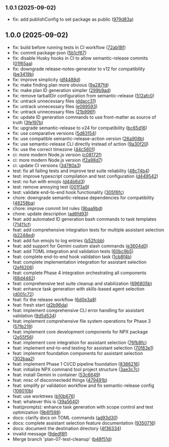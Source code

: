 ## <small>1.0.1 (2025-09-02)</small>

* fix: add publishConfig to set package as public ([979d83a](https://github.com/e0ipso/ai-task-manager/commit/979d83a))

## 1.0.0 (2025-09-02)

* fix: build before running tests in CI workflow ([72ab18f](https://github.com/e0ipso/ai-task-manager/commit/72ab18f))
* fix: commit package-json ([5b1cf67](https://github.com/e0ipso/ai-task-manager/commit/5b1cf67))
* fix: disable Husky hooks in CI to allow semantic-release commits ([01f65aa](https://github.com/e0ipso/ai-task-manager/commit/01f65aa))
* fix: downgrade release-notes-generator to v12 for compatibility ([be3419b](https://github.com/e0ipso/ai-task-manager/commit/be3419b))
* fix: improve simplicity ([df4488d](https://github.com/e0ipso/ai-task-manager/commit/df4488d))
* fix: make finding plan more obvious ([9a287fd](https://github.com/e0ipso/ai-task-manager/commit/9a287fd))
* fix: make plan ID generation simpler ([299b9ad](https://github.com/e0ipso/ai-task-manager/commit/299b9ad))
* fix: remove tarballDir configuration from semantic-release ([512afc0](https://github.com/e0ipso/ai-task-manager/commit/512afc0))
* fix: untrack unnecessary files ([ddacc31](https://github.com/e0ipso/ai-task-manager/commit/ddacc31))
* fix: untrack unnecessary files ([e099593](https://github.com/e0ipso/ai-task-manager/commit/e099593))
* fix: untrack unnecessary files ([21b996f](https://github.com/e0ipso/ai-task-manager/commit/21b996f))
* fix: update ID generation commands to use front-matter as source of truth ([3fe197b](https://github.com/e0ipso/ai-task-manager/commit/3fe197b))
* fix: upgrade semantic-release to v24 for compatibility ([bc65d16](https://github.com/e0ipso/ai-task-manager/commit/bc65d16))
* fix: use comparative versions ([5d83154](https://github.com/e0ipso/ai-task-manager/commit/5d83154))
* fix: use compatible semantic-release-action version ([26a908b](https://github.com/e0ipso/ai-task-manager/commit/26a908b))
* fix: use semantic-release CLI directly instead of action ([9a30f20](https://github.com/e0ipso/ai-task-manager/commit/9a30f20))
* fix: use the correct timezone ([44c5601](https://github.com/e0ipso/ai-task-manager/commit/44c5601))
* ci: more modern Node.js version ([c08172f](https://github.com/e0ipso/ai-task-manager/commit/c08172f))
* ci: more modern Node.js version ([f2a98d7](https://github.com/e0ipso/ai-task-manager/commit/f2a98d7))
* ci: update CI versions ([3d780a3](https://github.com/e0ipso/ai-task-manager/commit/3d780a3))
* test: fix all failing tests and improve test suite reliability ([48c74b4](https://github.com/e0ipso/ai-task-manager/commit/48c74b4))
* test: improve typescript compilation and test configuration ([d449542](https://github.com/e0ipso/ai-task-manager/commit/d449542))
* test: no fun with emojis ([d44b6d3](https://github.com/e0ipso/ai-task-manager/commit/d44b6d3))
* test: remove annoying test ([001f3a9](https://github.com/e0ipso/ai-task-manager/commit/001f3a9))
* test: validate end-to-end hook functionality ([305f6fc](https://github.com/e0ipso/ai-task-manager/commit/305f6fc))
* chore: downgrade semantic-release dependencies for compatibility ([48258ba](https://github.com/e0ipso/ai-task-manager/commit/48258ba))
* chore: improve commit lint rules ([9baa9bd](https://github.com/e0ipso/ai-task-manager/commit/9baa9bd))
* chore: update description ([ad6fd93](https://github.com/e0ipso/ai-task-manager/commit/ad6fd93))
* feat: add automated ID generation bash commands to task templates ([71411cf](https://github.com/e0ipso/ai-task-manager/commit/71411cf))
* feat: add comprehensive integration tests for multiple assistant selection ([b2248ed](https://github.com/e0ipso/ai-task-manager/commit/b2248ed))
* feat: add fun emojis to log entries ([b52fcbb](https://github.com/e0ipso/ai-task-manager/commit/b52fcbb))
* feat: add support for Gemini custom slash commands ([e3604d0](https://github.com/e0ipso/ai-task-manager/commit/e3604d0))
* feat: add TOML integration and validation tests ([60bc9b5](https://github.com/e0ipso/ai-task-manager/commit/60bc9b5))
* feat: complete end-to-end hook validation task ([1cb8f4b](https://github.com/e0ipso/ai-task-manager/commit/1cb8f4b))
* feat: complete implementation integration for assistant selection ([2ef6206](https://github.com/e0ipso/ai-task-manager/commit/2ef6206))
* feat: complete Phase 4 integration orchestrating all components ([68d4482](https://github.com/e0ipso/ai-task-manager/commit/68d4482))
* feat: comprehensive test suite cleanup and stabilization ([696805b](https://github.com/e0ipso/ai-task-manager/commit/696805b))
* feat: enhance task generation with skills-based agent selection ([d001c72](https://github.com/e0ipso/ai-task-manager/commit/d001c72))
* feat: fix the release workflow ([6d0e3a8](https://github.com/e0ipso/ai-task-manager/commit/6d0e3a8))
* feat: fresh start ([d2b96da](https://github.com/e0ipso/ai-task-manager/commit/d2b96da))
* feat: implement comprehensive CLI error handling for assistant validation ([9d5d534](https://github.com/e0ipso/ai-task-manager/commit/9d5d534))
* feat: implement comprehensive file system operations for Phase 3 ([57fb219](https://github.com/e0ipso/ai-task-manager/commit/57fb219))
* feat: implement core development components for NPX package ([2e55f56](https://github.com/e0ipso/ai-task-manager/commit/2e55f56))
* feat: implement core integration for assistant selection ([76fb8fc](https://github.com/e0ipso/ai-task-manager/commit/76fb8fc))
* feat: implement end-to-end testing for assistant selection ([70f83e1](https://github.com/e0ipso/ai-task-manager/commit/70f83e1))
* feat: implement foundation components for assistant selection ([302baa2](https://github.com/e0ipso/ai-task-manager/commit/302baa2))
* feat: implement Phase 1 CI/CD pipeline foundation ([8386216](https://github.com/e0ipso/ai-task-manager/commit/8386216))
* feat: initialize NPX command tool project structure ([3ae3c7c](https://github.com/e0ipso/ai-task-manager/commit/3ae3c7c))
* feat: install Gemini in container ([53c6649](https://github.com/e0ipso/ai-task-manager/commit/53c6649))
* feat: misc of disconnectedd things ([479491b](https://github.com/e0ipso/ai-task-manager/commit/479491b))
* feat: simplify pr validation workflow and fix semantic-release config ([106010b](https://github.com/e0ipso/ai-task-manager/commit/106010b))
* feat: use worktrees ([b10b676](https://github.com/e0ipso/ai-task-manager/commit/b10b676))
* feat: whatever this is ([39a5640](https://github.com/e0ipso/ai-task-manager/commit/39a5640))
* feat(prompts): enhance task generation with scope control and test optimization ([9b6f598](https://github.com/e0ipso/ai-task-manager/commit/9b6f598))
* docs: clarify docs on TOML commands ([ad93d30](https://github.com/e0ipso/ai-task-manager/commit/ad93d30))
* docs: complete assistant selection feature documentation ([9350716](https://github.com/e0ipso/ai-task-manager/commit/9350716))
* docs: document the destination directory ([4f36334](https://github.com/e0ipso/ai-task-manager/commit/4f36334))
* invalid message ([9dedf8f](https://github.com/e0ipso/ai-task-manager/commit/9dedf8f))
* Merge branch 'plan-07-test-cleanup' ([b48f51d](https://github.com/e0ipso/ai-task-manager/commit/b48f51d))
